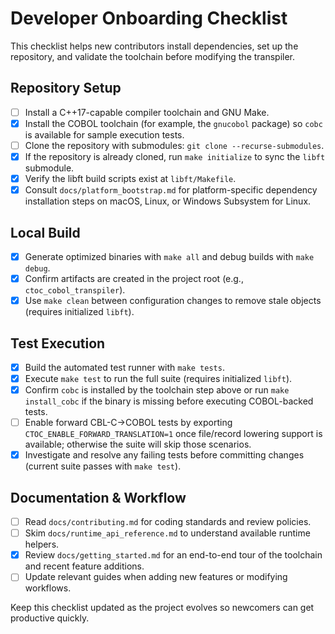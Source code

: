 # Developer Onboarding Checklist

This checklist helps new contributors install dependencies, set up the repository, and validate the toolchain before modifying the transpiler.

## Repository Setup
- [ ] Install a C++17-capable compiler toolchain and GNU Make.
- [x] Install the COBOL toolchain (for example, the `gnucobol` package) so `cobc` is available for sample execution tests.
- [ ] Clone the repository with submodules: `git clone --recurse-submodules`.
- [x] If the repository is already cloned, run `make initialize` to sync the `libft` submodule.
- [x] Verify the libft build scripts exist at `libft/Makefile`.
- [x] Consult `docs/platform_bootstrap.md` for platform-specific dependency installation steps on macOS, Linux, or Windows Subsystem for Linux.

## Local Build
- [x] Generate optimized binaries with `make all` and debug builds with `make debug`.
- [x] Confirm artifacts are created in the project root (e.g., `ctoc_cobol_transpiler`).
- [x] Use `make clean` between configuration changes to remove stale objects (requires initialized `libft`).

## Test Execution
- [x] Build the automated test runner with `make tests`.
- [x] Execute `make test` to run the full suite (requires initialized `libft`).
- [x] Confirm `cobc` is installed by the toolchain step above or run `make install_cobc` if the binary is missing before executing COBOL-backed tests.
- [ ] Enable forward CBL-C→COBOL tests by exporting `CTOC_ENABLE_FORWARD_TRANSLATION=1` once file/record lowering support is available; otherwise the suite will skip those scenarios.
- [x] Investigate and resolve any failing tests before committing changes (current suite passes with `make test`).

## Documentation & Workflow
- [ ] Read `docs/contributing.md` for coding standards and review policies.
- [ ] Skim `docs/runtime_api_reference.md` to understand available runtime helpers.
- [x] Review `docs/getting_started.md` for an end-to-end tour of the toolchain and recent feature additions.
- [ ] Update relevant guides when adding new features or modifying workflows.

Keep this checklist updated as the project evolves so newcomers can get productive quickly.
